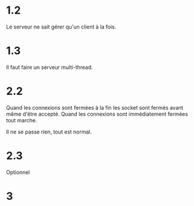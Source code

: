 # 1.2

Le serveur ne sait gérer qu'un client à la fois.

# 1.3

Il faut faire un serveur multi-thread.

# 2.2

Quand les connexions sont fermées à la fin les socket sont fermés avant même d'être accepté.
Quand les connexions sont immédiatement fermées tout marche.

Il ne se passe rien, tout est normal.

# 2.3

Optionnel

# 3



